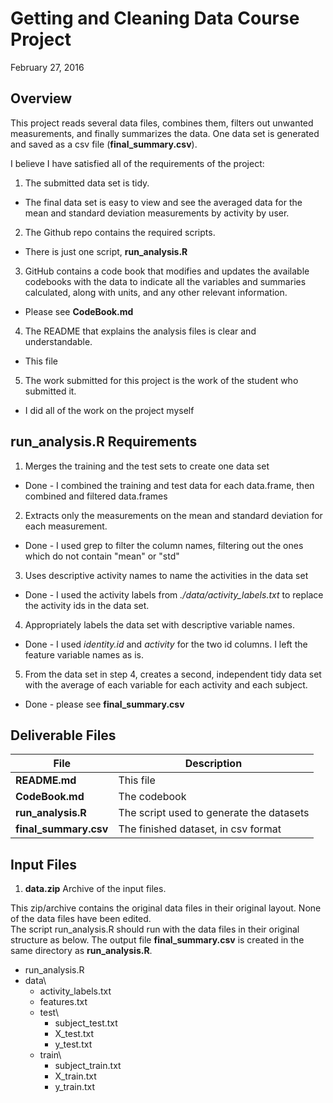 # Getting and Cleaning Data Course Project
February 27, 2016

## Overview
This project reads several data files, combines them, filters out unwanted measurements, and finally summarizes the data.
One data set is generated and saved as a csv file (**final_summary.csv**).


I believe I have satisfied all of the requirements of the project:

1. The submitted data set is tidy.
  * The final data set is easy to view and see the averaged data for the mean and standard deviation measurements by activity by user.
2. The Github repo contains the required scripts.
  * There is just one script, **run_analysis.R**
3. GitHub contains a code book that modifies and updates the available codebooks with the data to indicate all the variables and summaries calculated, along with units, and any other relevant information.
  * Please see **CodeBook.md**
4. The README that explains the analysis files is clear and understandable.
  * This file
5. The work submitted for this project is the work of the student who submitted it.
  * I did all of the work on the project myself

## run_analysis.R Requirements
1. Merges the training and the test sets to create one data set
  * Done - I combined the training and test data for each data.frame, then combined and filtered data.frames 
2. Extracts only the measurements on the mean and standard deviation for each measurement.
  * Done - I used grep to filter the column names, filtering out the ones which do not contain "mean" or "std"
3. Uses descriptive activity names to name the activities in the data set
  * Done - I used the activity labels from  _./data/activity_labels.txt_ to replace the activity ids in the data set.
4. Appropriately labels the data set with descriptive variable names.
  * Done - I used _identity.id_ and _activity_ for the two id columns.  I left the feature variable names as is.
5. From the data set in step 4, creates a second, independent tidy data set with the average of each variable for each activity and each subject.
  * Done - please see **final_summary.csv**

## Deliverable Files
| File                  | Description                              |
|-----------------------|------------------------------------------|
| **README.md**         | This file                                |
| **CodeBook.md**       | The codebook                             |
| **run_analysis.R**    | The script used to generate the datasets |
| **final_summary.csv** | The finished dataset, in csv format      |


## Input Files
1. **data.zip**       Archive of the input files.

This zip/archive contains the original data files in their original layout.
None of the data files have been edited.  
The script run_analysis.R should run with the data files in their original structure as below.
The output file **final_summary.csv** is created in the same directory as **run_analysis.R**.

* run_analysis.R
* data\
  * activity_labels.txt
  * features.txt
  * test\
    * subject_test.txt
    * X_test.txt
    * y_test.txt
  * train\
    * subject_train.txt
    * X_train.txt
    * y_train.txt
    
